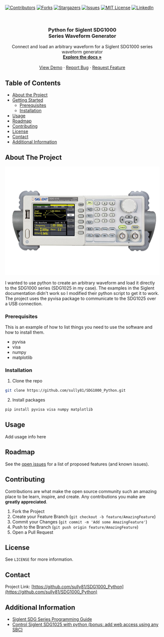 <!-- PROJECT SHIELDS -->
<!--
*** I'm using markdown "reference style" links for readability.
*** Reference links are enclosed in brackets [ ] instead of parentheses ( ).
*** See the bottom of this document for the declaration of the reference variables
*** for contributors-url, forks-url, etc. This is an optional, concise syntax you may use.
*** https://www.markdownguide.org/basic-syntax/#reference-style-links
-->
[![Contributors][contributors-shield]][contributors-url]
[![Forks][forks-shield]][forks-url]
[![Stargazers][stars-shield]][stars-url]
[![Issues][issues-shield]][issues-url]
[![MIT License][license-shield]][license-url]
[![LinkedIn][linkedin-shield]][linkedin-url]



<!-- PROJECT LOGO -->
<br />
<p align="center">

  <h3 align="center">Python for  Siglent SDG1000 <br> Series Waveform Generator</h3>

  <p align="center">
    Connect and load an arbitrary waveform for a Siglent SDG1000 series waveform generator
    <br />
    <a href="https://github.com/sully81/SDG1000_Python"><strong>Explore the docs »</strong></a>
    <br />
    <br />
    <a href="https://github.com/sully81/SDG1000_Python">View Demo</a>
    ·
    <a href="https://github.com/sully81/SDG1000_Python/issues">Report Bug</a>
    ·
    <a href="https://github.com/sully81/SDG1000_Python/issues">Request Feature</a>
  </p>
</p>



<!-- TABLE OF CONTENTS -->
## Table of Contents

* [About the Project](#about-the-project)
* [Getting Started](#getting-started)
  * [Prerequisites](#prerequisites)
  * [Installation](#installation)
* [Usage](#usage)
* [Roadmap](#roadmap)
* [Contributing](#contributing)
* [License](#license)
* [Contact](#contact)
* [Additional Information](#additional-information)



<!-- ABOUT THE PROJECT -->
## About The Project

[![Product Name Screen Shot][product-screenshot]](https://example.com)

I wanted to use python to create an arbitrary waveform and load it directly to the SDG1000 series (SDG1025 in my case).  The examples in the Siglent documentation didn't work so I modified their python script to get it to work.  The project uses the pyvisa package to communicate to the SDG1025 over a USB connection.


### Prerequisites

This is an example of how to list things you need to use the software and how to install them.
* pyvisa
* visa
* numpy
* matplotlib


### Installation

1. Clone the repo
```sh
git clone https://github.com/sully81/SDG1000_Python.git
```
2. Install packages
```sh
pip install pyvisa visa numpy matplotlib
```


<!-- USAGE EXAMPLES -->
## Usage

Add usage info here


<!-- ROADMAP -->
## Roadmap

See the [open issues](https://github.com/sully81/SDG1000_Python/issues) for a list of proposed features (and known issues).



<!-- CONTRIBUTING -->
## Contributing

Contributions are what make the open source community such an amazing place to be learn, inspire, and create. Any contributions you make are **greatly appreciated**.

1. Fork the Project
2. Create your Feature Branch (`git checkout -b feature/AmazingFeature`)
3. Commit your Changes (`git commit -m 'Add some AmazingFeature'`)
4. Push to the Branch (`git push origin feature/AmazingFeature`)
5. Open a Pull Request



<!-- LICENSE -->
## License

See `LICENSE` for more information.



<!-- CONTACT -->
## Contact


Project Link: [https://github.com/sully81/SDG1000_Python](https://github.com/sully81/SDG1000_Python)



<!-- ADDITIONAL INFORMATION -->
## Additional Information

* [Siglent SDG Series Programming Guide](https://siglentna.com/wp-content/uploads/dlm_uploads/2019/12/SDG_Programming-Guide_PG02-E04A.pdf)
* [Control Siglent SDG1025 with python (bonus: add web access using any SBC)](https://www.stupid-projects.com/write-python-scripts-for-your-siglent-sdg1025/)





<!-- MARKDOWN LINKS & IMAGES -->
<!-- https://www.markdownguide.org/basic-syntax/#reference-style-links -->
[contributors-shield]: https://img.shields.io/github/contributors/sully81/SDG1000_Python.svg?style=flat-square
[contributors-url]: https://github.com/sully81/SDG1000_Python/graphs/contributors
[forks-shield]: https://img.shields.io/github/forks/sully81/SDG1000_Python.svg?style=flat-square
[forks-url]: https://github.com/sully81/SDG1000_Python/network/members
[stars-shield]: https://img.shields.io/github/stars/sully81/SDG1000_Python.svg?style=flat-square
[stars-url]: https://github.com/sully81/SDG1000_Python/stargazers
[issues-shield]: https://img.shields.io/github/issues/sully81/SDG1000_Python.svg?style=flat-square
[issues-url]: https://github.com/sully81/SDG1000_Python/issues
[license-shield]: https://img.shields.io/github/license/sully81/SDG1000_Python.svg?style=flat-square
[license-url]: https://github.com/sully81/SDG1000_Python/blob/master/LICENSE.txt
[linkedin-shield]: https://img.shields.io/badge/-LinkedIn-black.svg?style=flat-square&logo=linkedin&colorB=555
[linkedin-url]: https://linkedin.com/in/sully81
[product-screenshot]: images/SDG1000-1-1.png
